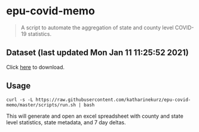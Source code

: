 # epu-covid-memo

> A script to automate the aggregation of state and county level COVID-19 statistics.

<!-- tmpl start -->

## Dataset (last updated Mon Jan 11 11:25:52 2021)

Click [here](https://covid-artifacts.s3.amazonaws.com/records/2021-1-11-112552-covid_artifact.xls) to download.

<!-- tmpl end -->

## Usage

```
curl -s -L https://raw.githubusercontent.com/katharinekurz/epu-covid-memo/master/scripts/run.sh | bash
```

This will generate and open an excel spreadsheet with county and state level statistics, state metadata, and 7 day deltas.